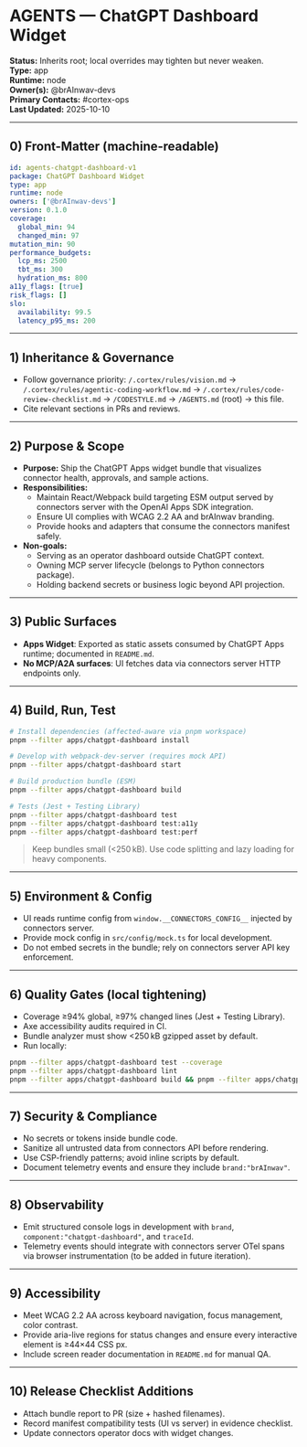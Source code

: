 # AGENTS — ChatGPT Dashboard Widget

**Status:** Inherits root; local overrides may tighten but never weaken.  
**Type:** app  
**Runtime:** node  
**Owner(s):** @brAInwav-devs  
**Primary Contacts:** #cortex-ops  
**Last Updated:** 2025-10-10

---

## 0) Front-Matter (machine-readable)

```yaml
id: agents-chatgpt-dashboard-v1
package: ChatGPT Dashboard Widget
type: app
runtime: node
owners: ['@brAInwav-devs']
version: 0.1.0
coverage:
  global_min: 94
  changed_min: 97
mutation_min: 90
performance_budgets:
  lcp_ms: 2500
  tbt_ms: 300
  hydration_ms: 800
a11y_flags: [true]
risk_flags: []
slo:
  availability: 99.5
  latency_p95_ms: 200
```

---

## 1) Inheritance & Governance

- Follow governance priority: `/.cortex/rules/vision.md` → `/.cortex/rules/agentic-coding-workflow.md` → `/.cortex/rules/code-review-checklist.md` → `/CODESTYLE.md` → `/AGENTS.md` (root) → this file.
- Cite relevant sections in PRs and reviews.

---

## 2) Purpose & Scope

- **Purpose:** Ship the ChatGPT Apps widget bundle that visualizes connector health, approvals, and sample actions.
- **Responsibilities:**
  - Maintain React/Webpack build targeting ESM output served by connectors server with the OpenAI Apps SDK integration.
  - Ensure UI complies with WCAG 2.2 AA and brAInwav branding.
  - Provide hooks and adapters that consume the connectors manifest safely.
- **Non-goals:**
  - Serving as an operator dashboard outside ChatGPT context.
  - Owning MCP server lifecycle (belongs to Python connectors package).
  - Holding backend secrets or business logic beyond API projection.

---

## 3) Public Surfaces

- **Apps Widget**: Exported as static assets consumed by ChatGPT Apps runtime; documented in `README.md`.
- **No MCP/A2A surfaces**: UI fetches data via connectors server HTTP endpoints only.

---

## 4) Build, Run, Test

```bash
# Install dependencies (affected-aware via pnpm workspace)
pnpm --filter apps/chatgpt-dashboard install

# Develop with webpack-dev-server (requires mock API)
pnpm --filter apps/chatgpt-dashboard start

# Build production bundle (ESM)
pnpm --filter apps/chatgpt-dashboard build

# Tests (Jest + Testing Library)
pnpm --filter apps/chatgpt-dashboard test
pnpm --filter apps/chatgpt-dashboard test:a11y
pnpm --filter apps/chatgpt-dashboard test:perf
```

> Keep bundles small (<250 kB). Use code splitting and lazy loading for heavy components.

---

## 5) Environment & Config

- UI reads runtime config from `window.__CONNECTORS_CONFIG__` injected by connectors server.
- Provide mock config in `src/config/mock.ts` for local development.
- Do not embed secrets in the bundle; rely on connectors server API key enforcement.

---

## 6) Quality Gates (local tightening)

- Coverage ≥94% global, ≥97% changed lines (Jest + Testing Library).
- Axe accessibility audits required in CI.
- Bundle analyzer must show <250 kB gzipped asset by default.
- Run locally:
```bash
pnpm --filter apps/chatgpt-dashboard test --coverage
pnpm --filter apps/chatgpt-dashboard lint
pnpm --filter apps/chatgpt-dashboard build && pnpm --filter apps/chatgpt-dashboard analyze
```

---

## 7) Security & Compliance

- No secrets or tokens inside bundle code.
- Sanitize all untrusted data from connectors API before rendering.
- Use CSP-friendly patterns; avoid inline scripts by default.
- Document telemetry events and ensure they include `brand:"brAInwav"`.

---

## 8) Observability

- Emit structured console logs in development with `brand`, `component:"chatgpt-dashboard"`, and `traceId`.
- Telemetry events should integrate with connectors server OTel spans via browser instrumentation (to be added in future iteration).

---

## 9) Accessibility

- Meet WCAG 2.2 AA across keyboard navigation, focus management, color contrast.
- Provide aria-live regions for status changes and ensure every interactive element is ≥44×44 CSS px.
- Include screen reader documentation in `README.md` for manual QA.

---

## 10) Release Checklist Additions

- Attach bundle report to PR (size + hashed filenames).
- Record manifest compatibility tests (UI vs server) in evidence checklist.
- Update connectors operator docs with widget changes.
